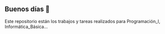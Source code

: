 ## Buenos días :wave:

Este repositorio están los trabajos y tareas realizados para Programación_I, Informática_Básica...
